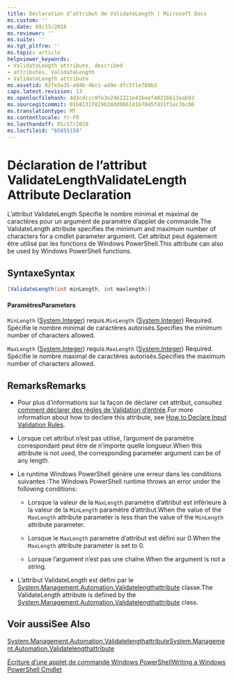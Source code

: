 ```yaml
---
title: Déclaration d’attribut de ValidateLength | Microsoft Docs
ms.custom: ''
ms.date: 09/13/2016
ms.reviewer: ''
ms.suite: ''
ms.tgt_pltfrm: ''
ms.topic: article
helpviewer_keywords:
- ValidateLength attribute, described
- attributes, ValidateLength
- ValidateLength attribute
ms.assetid: 82fe3a35-a94b-4bc1-ad9e-dfc5f1e788b3
caps.latest.revision: 13
ms.openlocfilehash: 4d3cdccc0fe3e24b1221e41beef4821b613aab93
ms.sourcegitcommit: 01b81317029b28dd9b61d167045fd31f1ec7bc06
ms.translationtype: MT
ms.contentlocale: fr-FR
ms.lasthandoff: 05/17/2019
ms.locfileid: "65855158"
---
```

# <a name="validatelength-attribute-declaration"></a><span data-ttu-id="2adca-102">Déclaration de l’attribut ValidateLength</span><span class="sxs-lookup"><span data-stu-id="2adca-102">ValidateLength Attribute Declaration</span></span>

<span data-ttu-id="2adca-103">L’attribut ValidateLength Spécifie le nombre minimal et maximal de caractères pour un argument de paramètre d’applet de commande.</span><span class="sxs-lookup"><span data-stu-id="2adca-103">The ValidateLength attribute specifies the minimum and maximum number of characters for a cmdlet parameter argument.</span></span> <span data-ttu-id="2adca-104">Cet attribut peut également être utilisé par les fonctions de Windows PowerShell.</span><span class="sxs-lookup"><span data-stu-id="2adca-104">This attribute can also be used by Windows PowerShell functions.</span></span>

## <a name="syntax"></a><span data-ttu-id="2adca-105">Syntaxe</span><span class="sxs-lookup"><span data-stu-id="2adca-105">Syntax</span></span>

```csharp
[ValidateLength(int minLength, int maxlength)]
```

#### <a name="parameters"></a><span data-ttu-id="2adca-106">Paramètres</span><span class="sxs-lookup"><span data-stu-id="2adca-106">Parameters</span></span>

<span data-ttu-id="2adca-107">`MinLength` ([System.Integer](/dotnet/api/System.Integer)) requis.</span><span class="sxs-lookup"><span data-stu-id="2adca-107">`MinLength` ([System.Integer](/dotnet/api/System.Integer)) Required.</span></span> <span data-ttu-id="2adca-108">Spécifie le nombre minimal de caractères autorisés.</span><span class="sxs-lookup"><span data-stu-id="2adca-108">Specifies the minimum number of characters allowed.</span></span>

<span data-ttu-id="2adca-109">`MaxLength` ([System.Integer](/dotnet/api/System.Integer)) requis.</span><span class="sxs-lookup"><span data-stu-id="2adca-109">`MaxLength` ([System.Integer](/dotnet/api/System.Integer)) Required.</span></span> <span data-ttu-id="2adca-110">Spécifie le nombre maximal de caractères autorisés.</span><span class="sxs-lookup"><span data-stu-id="2adca-110">Specifies the maximum number of characters allowed.</span></span>

## <a name="remarks"></a><span data-ttu-id="2adca-111">Remarks</span><span class="sxs-lookup"><span data-stu-id="2adca-111">Remarks</span></span>

- <span data-ttu-id="2adca-112">Pour plus d’informations sur la façon de déclarer cet attribut, consultez [comment déclarer des règles de Validation d’entrée](./how-to-validate-parameter-input.md).</span><span class="sxs-lookup"><span data-stu-id="2adca-112">For more information about how to declare this attribute, see [How to Declare Input Validation Rules](./how-to-validate-parameter-input.md).</span></span>

- <span data-ttu-id="2adca-113">Lorsque cet attribut n’est pas utilisé, l’argument de paramètre correspondant peut être de n’importe quelle longueur.</span><span class="sxs-lookup"><span data-stu-id="2adca-113">When this attribute is not used, the corresponding parameter argument can be of any length.</span></span>

- <span data-ttu-id="2adca-114">Le runtime Windows PowerShell génère une erreur dans les conditions suivantes :</span><span class="sxs-lookup"><span data-stu-id="2adca-114">The Windows PowerShell runtime throws an error under the following conditions:</span></span>

    - <span data-ttu-id="2adca-115">Lorsque la valeur de la `MaxLength` paramètre d’attribut est inférieure à la valeur de la `MinLength` paramètre d’attribut.</span><span class="sxs-lookup"><span data-stu-id="2adca-115">When the value of the `MaxLength` attribute parameter is less than the value of the `MinLength` attribute parameter.</span></span>

    - <span data-ttu-id="2adca-116">Lorsque le `MaxLength` paramètre d’attribut est défini sur 0.</span><span class="sxs-lookup"><span data-stu-id="2adca-116">When the `MaxLength` attribute parameter is set to 0.</span></span>

    - <span data-ttu-id="2adca-117">Lorsque l’argument n’est pas une chaîne.</span><span class="sxs-lookup"><span data-stu-id="2adca-117">When the argument is not a string.</span></span>

- <span data-ttu-id="2adca-118">L’attribut ValidateLength est défini par le [System.Management.Automation.Validatelengthattribute](/dotnet/api/System.Management.Automation.ValidateLengthAttribute) classe.</span><span class="sxs-lookup"><span data-stu-id="2adca-118">The ValidateLength attribute is defined by the [System.Management.Automation.Validatelengthattribute](/dotnet/api/System.Management.Automation.ValidateLengthAttribute) class.</span></span>

## <a name="see-also"></a><span data-ttu-id="2adca-119">Voir aussi</span><span class="sxs-lookup"><span data-stu-id="2adca-119">See Also</span></span>

[<span data-ttu-id="2adca-120">System.Management.Automation.Validatelengthattribute</span><span class="sxs-lookup"><span data-stu-id="2adca-120">System.Management.Automation.Validatelengthattribute</span></span>](/dotnet/api/System.Management.Automation.ValidateLengthAttribute)

[<span data-ttu-id="2adca-121">Écriture d’une applet de commande Windows PowerShell</span><span class="sxs-lookup"><span data-stu-id="2adca-121">Writing a Windows PowerShell Cmdlet</span></span>](./writing-a-windows-powershell-cmdlet.md)
